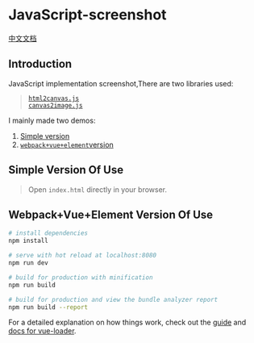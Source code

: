 # JavaScript-screenshot

[中文文档](https://github.com/usecodelee/JavaScript-screenshot/blob/master/README_zh.md)

## Introduction

JavaScript implementation screenshot,There are two libraries used:

> [`html2canvas.js`](https://github.com/niklasvh/html2canvas)  
> [`canvas2image.js`](https://github.com/SuperAL/canvas2image)

I mainly made two demos:

1. [Simple version](https://github.com/usecodelee/JavaScript-screenshot/tree/master/simple)
2. [`webpack+vue+element`version](https://github.com/usecodelee/JavaScript-screenshot/tree/master/simple)

## Simple Version Of Use

> Open `index.html` directly in your browser.

## Webpack+Vue+Element Version Of Use

``` bash
# install dependencies
npm install

# serve with hot reload at localhost:8080
npm run dev

# build for production with minification
npm run build

# build for production and view the bundle analyzer report
npm run build --report
```

For a detailed explanation on how things work, check out the [guide](http://vuejs-templates.github.io/webpack/) and [docs for vue-loader](http://vuejs.github.io/vue-loader).

